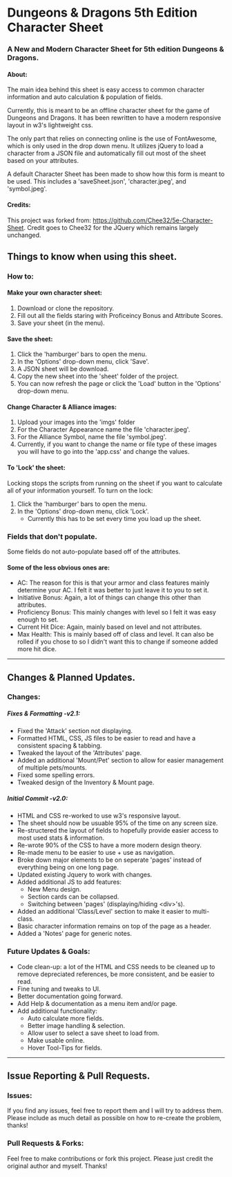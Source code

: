 # Dungeons & Dragons 5th Edition Character Sheet
### A New and Modern Character Sheet for 5th edition Dungeons & Dragons.
#### About:
The main idea behind this sheet is easy access to common character information and auto calculation & population of fields.

Currently, this is meant to be an offline character sheet for the game of Dungeons and Dragons. It has been rewritten to have a modern responsive layout in w3's lightweight css.

The only part that relies on connecting online is the use of FontAwesome, which is only used in the drop down menu. It utilizes jQuery to load a character from a JSON file and automatically fill out most of the sheet based on your attributes. 

A default Character Sheet has been made to show how this form is meant to be used.  This includes a 'saveSheet.json', 'character.jpeg', and 'symbol.jpeg'. 

#### Credits:
This project was forked from: https://github.com/Chee32/5e-Character-Sheet. Credit goes to Chee32 for the JQuery which remains largely unchanged.

## Things to know when using this sheet.
### How to:
#### Make your own character sheet: 
1. Download or clone the repository.
2. Fill out all the fields staring with Proficeincy Bonus and Attribute Scores.
3. Save your sheet (in the menu).

#### Save the sheet:
1. Click the 'hamburger' bars to open the menu.
2. In the 'Options' drop-down menu, click 'Save'.
3. A JSON sheet will be download.
4. Copy the new sheet into the 'sheet' folder of the project.
5. You can now refresh the page or click the 'Load' button in the 'Options' drop-down menu.

#### Change Character & Alliance images:
1. Upload your images into the 'imgs' folder
2. For the Character Appearance name the file 'character.jpeg'.
3. For the Alliance Symbol, name the file 'symbol.jpeg'.
4. Currently, if you want to change the name or file type of these images you will have to go into the 'app.css' and change the values.

#### To 'Lock' the sheet:
Locking stops the scripts from running on the sheet if you want to calculate all of your information yourself.
To turn on the lock:
1. Click the 'hamburger' bars to open the menu.
2. In the 'Options' drop-down menu, click 'Lock'.
    - Currently this has to be set every time you load up the sheet.

### Fields that don't populate.
Some fields do not auto-populate based off of the attributes. 
#### Some of the less obvious ones are:
- AC: The reason for this is that your armor and class features mainly determine your AC. I felt it was better to just leave it to you to set it.
- Initiative Bonus: Again, a lot of things can change this other than attributes.
- Proficiency Bonus: This mainly changes with level so I felt it was easy enough to set.
- Current Hit Dice: Again, mainly based on level and not attributes.
- Max Health: This is mainly based off of class and level. It can also be rolled if you chose to so I didn't want this to change if someone added more hit dice.

---

## Changes & Planned Updates.
### Changes:
##### Fixes & Formatting -v2.1:
- Fixed the 'Attack' section not displaying.
- Formatted HTML, CSS, JS files to be easier to read and have a consistent spacing & tabbing.
- Tweaked the layout of the 'Attributes' page.
- Added an additional 'Mount/Pet' section to allow for easier management of multiple pets/mounts.
- Fixed some spelling errors.
- Tweaked design of the Inventory & Mount page.
##### Initial Commit -v2.0:
- HTML and CSS re-worked to use w3's responsive layout.
- The sheet should now be usuable 95% of the time on any screen size.
- Re-structered the layout of fields to hopefully provide easier access to most used stats & information.
- Re-wrote 90% of the CSS to have a more modern design theory.
- Re-made menu to be easier to use + use as navigation.
- Broke down major elements to be on seperate 'pages' instead of everything being on one long page.
- Updated existing Jquery to work with changes.
- Added additional JS to add features:
    - New Menu design.
    - Section cards can be collapsed.
    - Switching between 'pages' (displaying/hiding \<div>'s).
- Added an additional 'Class/Level' section to make it easier to multi-class.
- Basic character information remains on top of the page as a header.
- Added a 'Notes' page for generic notes.

### Future Updates & Goals:
- Code clean-up: a lot of the HTML and CSS needs to be cleaned up to remove depreciated references, be more consistent, and be easier to read.
- Fine tuning and tweaks to UI.
- Better documentation going forward.
- Add Help & documentation as a menu item and/or page.
- Add additional functionality:
    - Auto calculate more fields.
    - Better image handling & selection.
    - Allow user to select a save sheet to load from.
    - Make usable online.
    - Hover Tool-Tips for fields.

---

## Issue Reporting & Pull Requests.
### Issues:
If you find any issues, feel free to report them and I will try to address them. Please include as much detail as possible on how to re-create the problem, thanks!

### Pull Requests & Forks:
Feel free to make contributions or fork this project. Please just credit the original author and myself. Thanks!